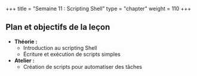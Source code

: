 +++
title = "Semaine 11 : Scripting Shell"
type = "chapter"
weight = 110
+++

## Plan et objectifs de la leçon

- **Théorie :**
  - Introduction au scripting Shell
  - Écriture et exécution de scripts simples
- **Atelier :**
  - Création de scripts pour automatiser des tâches